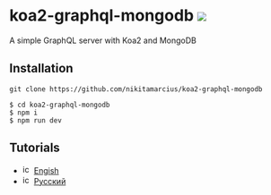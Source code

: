 # koa2-graphql-mongodb ![](https://img.shields.io/badge/node-7.7.4-blue.svg)
A simple GraphQL server with Koa2 and MongoDB

## Installation
```
git clone https://github.com/nikitamarcius/koa2-graphql-mongodb

$ cd koa2-graphql-mongodb
$ npm i
$ npm run dev
```

## Tutorials 
- <img src="https://cdn-static-1.medium.com/_/fp/icons/favicon-medium.TAS6uQ-Y7kcKgi0xjcYHXw.ico" alt="icon" width="16" height="16"/>  [Engish](https://medium.com/animus/tutorial-graphql-server-with-koa2-and-mongodb-27405e71713e)
- <img src="https://cdn-static-1.medium.com/_/fp/icons/favicon-medium.TAS6uQ-Y7kcKgi0xjcYHXw.ico" alt="icon" width="16" height="16"/>  [Русский](https://medium.com/animus/graphql-%D1%81%D0%B5%D1%80%D0%B2%D0%B5%D1%80-%D1%81-koa2-%D0%B8-mongodb-6564f2ba0aef)


